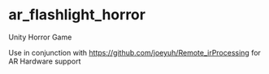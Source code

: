 # ar_flashlight_horror

Unity Horror Game

Use in conjunction with https://github.com/joeyuh/Remote_irProcessing for AR Hardware support
